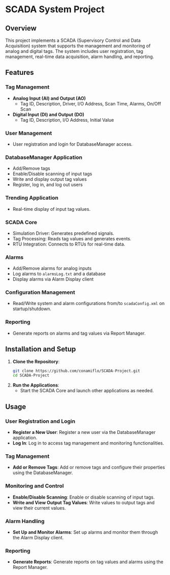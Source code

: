 # SCADA System Project

## Overview

This project implements a SCADA (Supervisory Control and Data Acquisition) system that supports the management and monitoring of analog and digital tags. The system includes user registration, tag management, real-time data acquisition, alarm handling, and reporting.

## Features

### Tag Management
- **Analog Input (AI) and Output (AO)**
  - Tag ID, Description, Driver, I/O Address, Scan Time, Alarms, On/Off Scan
- **Digital Input (DI) and Output (DO)**
  - Tag ID, Description, I/O Address, Initial Value

### User Management
- User registration and login for DatabaseManager access.

### DatabaseManager Application
- Add/Remove tags
- Enable/Disable scanning of input tags
- Write and display output tag values
- Register, log in, and log out users

### Trending Application
- Real-time display of input tag values.

### SCADA Core
- Simulation Driver: Generates predefined signals.
- Tag Processing: Reads tag values and generates events.
- RTU Integration: Connects to RTUs for real-time data.

### Alarms
- Add/Remove alarms for analog inputs
- Log alarms to `alarmsLog.txt` and a database
- Display alarms via Alarm Display client

### Configuration Management
- Read/Write system and alarm configurations from/to `scadaConfig.xml` on startup/shutdown.

### Reporting
- Generate reports on alarms and tag values via Report Manager.

## Installation and Setup

1. **Clone the Repository**:
   ```sh
   git clone https://github.com/conamiflo/SCADA-Project.git
   cd SCADA-Project

2. **Run the Applications**:
   - Start the SCADA Core and launch other applications as needed.

## Usage

### User Registration and Login

- **Register a New User**: Register a new user via the DatabaseManager application.
- **Log In**: Log in to access tag management and monitoring functionalities.

### Tag Management

- **Add or Remove Tags**: Add or remove tags and configure their properties using the DatabaseManager.

### Monitoring and Control

- **Enable/Disable Scanning**: Enable or disable scanning of input tags.
- **Write and View Output Tag Values**: Write values to output tags and view their current values.

### Alarm Handling

- **Set Up and Monitor Alarms**: Set up alarms and monitor them through the Alarm Display client.

### Reporting

- **Generate Reports**: Generate reports on tag values and alarms using the Report Manager.

  


   
